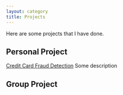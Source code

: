 ```yaml
---
layout: category
title: Projects
---
```

Here are some projects that I have done. 
## Personal Project
[Credit Card Fraud Detection](https://github.com/mytran2111/Credit_card_fraud_detection)
Some description 



## Group Project
